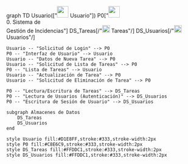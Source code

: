 graph TD
Usuario(["<img src='https://img.icons8.com/ios-filled/50/000000/user.png' width='30' /> Usuario"])
P0["<img src='https://img.icons8.com/fluency/48/000000/task.png' width='30' /> <br> 0. Sistema de<br>Gestión de Incidencias"]
DS_Tareas[/"<img src='https://img.icons8.com/ios-filled/50/000000/data-configuration.png' width='20' /> Tareas"/]
DS_Usuarios[/"<img src='https://img.icons8.com/ios-filled/50/000000/data-configuration.png' width='20' /> Usuarios"/]

    Usuario -- "Solicitud de Login" --> P0
    P0 -- "Interfaz de Usuario" --> Usuario
    Usuario -- "Datos de Nueva Tarea" --> P0
    Usuario -- "Solicitud de Lista de Tareas" --> P0
    P0 -- "Lista de Tareas" --> Usuario
    Usuario -- "Actualización de Tarea" --> P0
    Usuario -- "Solicitud de Eliminación de Tarea" --> P0

    P0 -- "Lectura/Escritura de Tareas" --> DS_Tareas
    P0 -- "Lectura de Usuarios (Autenticación)" --> DS_Usuarios
    P0 -- "Escritura de Sesión de Usuario" --> DS_Usuarios

    subgraph Almacenes de Datos
        DS_Tareas
        DS_Usuarios
    end

    style Usuario fill:#D1E8FF,stroke:#333,stroke-width:2px
    style P0 fill:#C8E6C9,stroke:#333,stroke-width:2px
    style DS_Tareas fill:#FFDDC1,stroke:#333,stroke-width:2px
    style DS_Usuarios fill:#FFDDC1,stroke:#333,stroke-width:2px
